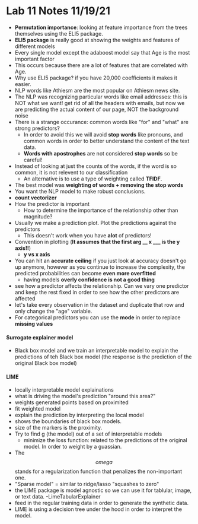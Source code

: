 # Lab 11 Notes  11/19/21

- **Permutation importance**: looking at feature importance from the trees themselves using the ELI5 package. 
- **ELI5 package** is really good at showing the weights and features of different models 
- Every single model except the adaboost model say that Age is the most important factor
- This occurs because there are a lot of features that are correlated with Age. 
- Why use ELI5 package? if you have 20,000 coefficients it makes it easier. 
- NLP words like Athiesm are the most popular on Athiesm news site. 
- The NLP was recognizing particular words like email addresses: this is NOT what we want! get rid of all the headers with emails, but now we are predicting the actual content of our page, NOT the background noise
- There is a strange occurance: common words like "for" and "what" are strong predictors? 
	- In order to avoid this we will avoid **stop words** like pronouns, and common words in order to better understand the content of the text data. 
	- **Words with apostrophes** are not considered **stop words** so be careful!
- Instead of looking at just the counts of the words, if the word is so common, it is not relevent to our classification
	- An alternative is to use a type of weighting called **TFIDF**. 
- The best model was **weighting of words + removing the stop words**
- You want the NLP model to make robust conclusions. 
- **count vectorizer**
- How the predictor is important
	- How to determine the importance of the relationship other than magnitude?
- Usually we make a prediction plot. Plot the predictions against the predictors 
	- This doesn't work when you have **alot** of predictors!
- Convention in plotting (**It assumes that the first arg __ x ___ is the y axis!!**)
	- **y vs x axis**
- You can hit an **accurate ceiling** if you just look at accuracy doesn't go up anymore, however as you continue to increase the complexity, the predicted probabilities can become **even more overfitted** 
	- having models **overly confidence is not a good thing**
- see how a predictor affects the relationship. Can we vary one predictor and keep the rest fixed in order to see how the other predictors are affected
- let's take every observation in the dataset and duplicate that row and only change the "age" variable.
- For categorical predictors you can use the **mode** in order to replace **missing values**

#### Surrogate explainer model 
- Black box model and we train an interpretable model to explain the predictions of teh Black box model (the response is the prediction of the original Black box model)

#### LIME
- locally interpretable model explainations
- what is driving the model's prediction "around this area?"
- weights generated points based on proximited
- fit weighted model 
- explain the prediction by interpreting the local model
- shows the boundaries of black box models.
- size of the markers is the proximity.
- Try to find g (the model) out of a set of interpretable models 
	- minimize the loss function: related to the predictions of the original model. In order to weight by a guassian. 
- The $$omega$$ stands for a regularization function that penalizes the non-important one. 
- "Sparse model" = similar to ridge/lasso "squashes to zero"
- the LIME package is model agnostic so we can use it for tablular, image, or text data.
	-LimeTabularExplainer
- feed in the regular training data in order to generate the synthetic data. 
- LIME is using a decision tree under the hood in order to interpret the model.
